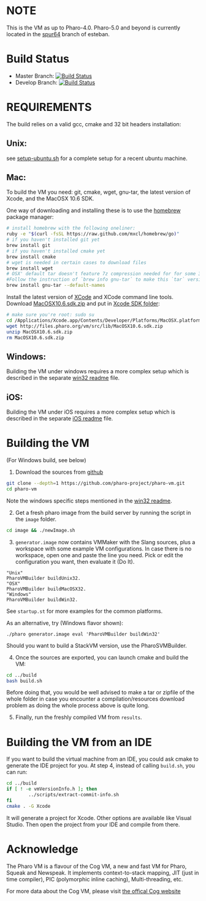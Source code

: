 NOTE
====

This is the VM as up to Pharo-4.0. Pharo-5.0 and beyond is currently located in
the [spur64](https://github.com/estebanlm/pharo-vm/tree/spur64) branch of
esteban.



Build Status
============
- Master Branch: [![Build Status](https://travis-ci.org/pharo-project/pharo-vm.png?branch=master)](https://travis-ci.org/pharo-project/pharo-vm)
- Develop Branch: [![Build Status](https://travis-ci.org/pharo-project/pharo-vm.png?branch=develop)](https://travis-ci.org/pharo-project/pharo-vm)

REQUIREMENTS
============

The build relies on a valid gcc, cmake and 32 bit headers installation:

Unix:
-----
see [setup-ubuntu.sh](scripts/setup-ubuntu.sh) for a complete setup for a recent ubuntu machine.

Mac:
-----
To build the VM you need: git, cmake, wget, gnu-tar, the latest version of Xcode, and the MacOSX 10.6 SDK.

One way of downloading and installing these is to use the [homebrew](http://brew.sh/) package manager:
```bash
# install homebrew with the following oneliner:
ruby -e "$(curl -fsSL https://raw.github.com/mxcl/homebrew/go)"
# if you haven't installed git yet
brew install git
# if you haven't installed cmake yet
brew install cmake
# wget is needed in certain cases to download files
brew install wget
# OSX' default tar doesn't feature 7z compression needed for for some 3rd party libs
#Follow the instruction of `brew info gnu-tar` to make this `tar` version the system default
brew install gnu-tar --default-names
```

Install the latest version of [XCode](https://itunes.apple.com/en/app/xcode/id4977998350) and XCode command line tools.
Download [MacOSX10.6.sdk.zip](http://files.pharo.org/vm/src/lib/MacOSX10.6.sdk.zip) and put in [Xcode SDK folder](file:///Applications/Xcode.app/Contents/Developer/Platforms/MacOSX.platform/Developer/SDKs):
```bash	  
# make sure you're root: sudo su
cd /Applications/Xcode.app/Contents/Developer/Platforms/MacOSX.platform/Developer/SDKs
wget http://files.pharo.org/vm/src/lib/MacOSX10.6.sdk.zip
unzip MacOSX10.6.sdk.zip
rm MacOSX10.6.sdk.zip
```

Windows:
--------
Building the VM under windows requires a more complex setup which is described in the separate [win32 readme](README-Win32.md) file.

iOS:
----
Building the VM under iOS requires a more complex setup which is described in the separate [iOS readme](README-iOS.md) file.


Building the VM
================
(For Windows build, see below)

1. Download the sources from [github](https://github.com/pharo-project/pharo-vm)
 ```bash
 git clone --depth=1 https://github.com/pharo-project/pharo-vm.git
 cd pharo-vm
 ```
 Note the windows specific steps mentioned in the [win32 readme](README-Win32.md).

2. Get a fresh pharo image from the build server by running the script in the `image` folder.
 ```bash
 cd image && ./newImage.sh
 ```

3. `generator.image` now contains VMMaker with the Slang sources, plus a workspace with some
example VM configurations. In case there is no workspace, open one and paste the line you need.
Pick or edit the configuration you want, then evaluate it (Do It).
 ```Smalltalk
 "Unix"
 PharoVMBuilder buildUnix32.
 "OSX"
 PharoVMBuilder buildMacOSX32.
 "Windows"
 PharoVMBuilder buildWin32.
 ```
See `startup.st` for more examples for the common platforms.

As an alternative, try (Windows flavor shown):

```
./pharo generator.image eval 'PharoVMBuilder buildWin32'
```

Should you want to build a StackVM version, use the PharoSVMBuilder.

4. Once the sources are exported, you can launch cmake and build the VM:
```bash
cd ../build
bash build.sh
```

Before doing that, you would be well advised to make a tar or zipfile of the whole folder in case you encounter a compilation/resources download problem as doing the whole process above is quite long.

5. Finally, run the freshly compiled VM from `results`.

Building the VM from an IDE
===========================
If you want to build the virtual machine from an IDE, you could ask cmake to generate the IDE project for you.
At step 4, instead of calling ```build.sh```, you can run:
```bash
cd ../build
if [ ! -e vmVersionInfo.h ]; then
        ../scripts/extract-commit-info.sh
fi
cmake . -G Xcode
```
It will generate a project for Xcode. Other options are available like Visual Studio.
Then open the project from your IDE and compile from there.

Acknowledge
===========
The Pharo VM is a flavour of the Cog VM, a new and fast VM for Pharo, Squeak and Newspeak. It implements context-to-stack mapping, JIT (just in time compiler), PIC (polymorphic inline caching), Multi-threading, etc.  

For more data about the Cog VM, please visit [the offical Cog website](http://www.mirandabanda.org/cog/)
